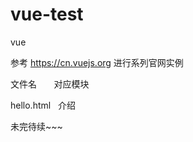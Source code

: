 # vue-test
vue

参考 https://cn.vuejs.org 进行系列官网实例

文件名          对应模块  

hello.html      介绍     






未完待续~~~

